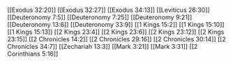 [[Exodus 32:20]]
[[Exodus 32:27]]
[[Exodus 34:13]]
[[Leviticus 26:30]]
[[Deuteronomy 7:5]]
[[Deuteronomy 7:25]]
[[Deuteronomy 9:21]]
[[Deuteronomy 13:6]]
[[Deuteronomy 33:9]]
[[1 Kings 15:2]]
[[1 Kings 15:10]]
[[1 Kings 15:13]]
[[2 Kings 23:4]]
[[2 Kings 23:6]]
[[2 Kings 23:12]]
[[2 Kings 23:15]]
[[2 Chronicles 14:2]]
[[2 Chronicles 29:16]]
[[2 Chronicles 30:14]]
[[2 Chronicles 34:7]]
[[Zechariah 13:3]]
[[Mark 3:21]]
[[Mark 3:31]]
[[2 Corinthians 5:16]]
